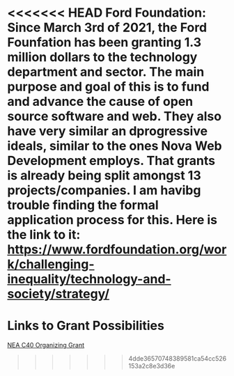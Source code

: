 <<<<<<< HEAD
Ford Foundation:
Since March 3rd of 2021, the Ford Founfation has been granting 1.3 million dollars to the technology department and sector. The main purpose and goal of this is to fund and advance the cause of open source software and web. They also have very similar an dprogressive ideals, similar to the ones Nova Web Development employs. That grants is already being split amongst 13 projects/companies. I am havibg trouble finding the formal application process for this. Here is the link to it:
https://www.fordfoundation.org/work/challenging-inequality/technology-and-society/strategy/
=======
# Links to Grant Possibilities

[NEA C40 Organizing Grant](https://www.nea.org/resource-library/c4o-organizing-grant)
>>>>>>> 4dde36570748389581ca54cc526153a2c8e3d36e

